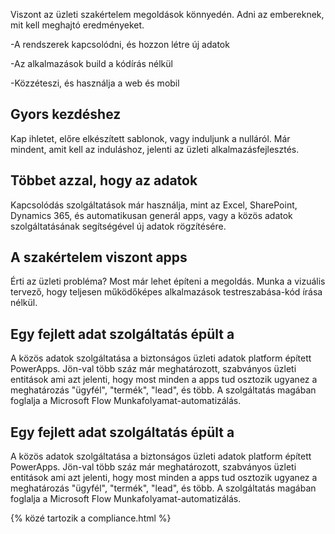
Viszont az üzleti szakértelem megoldások könnyedén. Adni az embereknek, mit kell meghajtó eredményeket.

-A rendszerek kapcsolódni, és hozzon létre új adatok

-Az alkalmazások build a kódírás nélkül

-Közzéteszi, és használja a web és mobil

## Gyors kezdéshez
Kap ihletet, előre elkészített sablonok, vagy induljunk a nulláról. Már mindent, amit kell az induláshoz, jelenti az üzleti alkalmazásfejlesztés.

## Többet azzal, hogy az adatok
Kapcsolódás szolgáltatások már használja, mint az Excel, SharePoint, Dynamics 365, és automatikusan generál apps, vagy a közös adatok szolgáltatásának segítségével új adatok rögzítésére.

## A szakértelem viszont apps
Érti az üzleti probléma? Most már lehet építeni a megoldás. Munka a vizuális tervező, hogy teljesen működőképes alkalmazások testreszabása-kód írása nélkül.

## Egy fejlett adat szolgáltatás épült a
A közös adatok szolgáltatása a biztonságos üzleti adatok platform épített PowerApps. Jön-val több száz már meghatározott, szabványos üzleti entitások ami azt jelenti, hogy most minden a apps tud osztozik ugyanez a meghatározás "ügyfél", "termék", "lead", és több. A szolgáltatás magában foglalja a Microsoft Flow Munkafolyamat-automatizálás.

## Egy fejlett adat szolgáltatás épült a
A közös adatok szolgáltatása a biztonságos üzleti adatok platform épített PowerApps. Jön-val több száz már meghatározott, szabványos üzleti entitások ami azt jelenti, hogy most minden a apps tud osztozik ugyanez a meghatározás "ügyfél", "termék", "lead", és több. A szolgáltatás magában foglalja a Microsoft Flow Munkafolyamat-automatizálás.

{% közé tartozik a compliance.html %}
